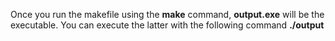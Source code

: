 Once you run the makefile using the **make** command, **output.exe** will be the executable.
You can execute the latter with the following command **./output**
